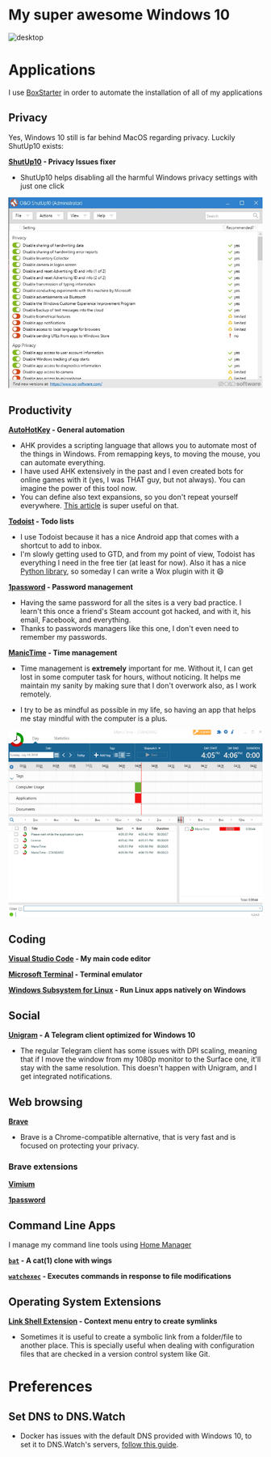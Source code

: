 # My super awesome Windows 10

![desktop](https://i.imgur.com/3Qf25H8.png)

# Applications

I use [BoxStarter](https://boxstarter.org/) in order to automate the installation of all of my applications

## Privacy

Yes, Windows 10 still is far behind MacOS regarding privacy. Luckily ShutUp10 exists:

**[ShutUp10](https://www.oo-software.com/en/shutup10) - Privacy Issues fixer**

* ShutUp10 helps disabling all the harmful Windows privacy settings with just one click

![shutup10 screenshot](screenshots/shutup10.jpg)

## Productivity

**[AutoHotKey](https://www.autohotkey.com/) - General automation**

* AHK provides a scripting language that allows you to automate most of the things in Windows. From remapping keys, to moving the mouse, you can automate everything.
* I have used AHK extensively in the past and I even created bots for online games with it (yes, I was THAT guy, but not always). You can imagine the power of this tool now.
* You can define also text expansions, so you don't repeat yourself everywhere. [This article](http://www.thenickmay.com/articles/how-to-expand-text-for-free-with-autohotkey/) is super useful on that.

**[Todoist](https://todoist.com/) - Todo lists**

* I use Todoist because it has a nice Android app that comes with a shortcut to add to inbox.
* I'm slowly getting used to GTD, and from my point of view, Todoist has everything I need in the free tier (at least for now). Also it has a nice [Python library](https://github.com/Doist/todoist-python), so someday I can write a Wox plugin with it 😄

**[1password](https://1password.com/) - Password management**

* Having the same password for all the sites is a very bad practice. I learn't this once a friend's Steam account got hacked, and with it, his email, Facebook, and everything.
* Thanks to passwords managers like this one, I don't even need to remember my passwords.

**[ManicTime](https://www.manictime.com/) - Time management**

* Time management is **extremely** important for me. Without it, I can get lost in some computer task for hours, without noticing. It helps me maintain my sanity by making sure that I don't overwork also, as I work remotely.

* I try to be as mindful as possible in my life, so having an app that helps me stay mindful with the computer is a plus.

![manictime screenshot](screenshots/manictime.png)


## Coding

**[Visual Studio Code](https://code.visualstudio.com/) - My main code editor**

**[Microsoft Terminal](https://www.microsoft.com/store/productId/9N0DX20HK701) - Terminal emulator**

**[Windows Subsystem for Linux](https://docs.microsoft.com/en-us/windows/wsl/install-win10) - Run Linux apps natively on Windows**

## Social

**[Unigram](https://github.com/UnigramDev/Unigram) - A Telegram client optimized for Windows 10**

* The regular Telegram client has some issues with DPI scaling, meaning that if I move the window from my 1080p monitor to the Surface one, it'll stay with the same resolution. This doesn't happen with Unigram, and I get integrated notifications.

## Web browsing

**[Brave](https://brave.com/)**

* Brave is a Chrome-compatible alternative, that is very fast and is focused on protecting your privacy.

### Brave extensions

**[Vimium](https://vimium.github.io/)**

**[1password](https://chrome.google.com/webstore/detail/1password-extension-deskt/aomjjhallfgjeglblehebfpbcfeobpgk)**

## Command Line Apps

I manage my command line tools using [Home Manager](https://github.com/rycee/home-manager)

**[`bat`](https://github.com/sharkdp/bat) - A cat(1) clone with wings**

**[`watchexec`](https://github.com/watchexec/watchexec) - Executes commands in response to file modifications**

## Operating System Extensions

**[Link Shell Extension](http://schinagl.priv.at/nt/hardlinkshellext/linkshellextension.html#contact) - Context menu entry to create symlinks**

* Sometimes it is useful to create a symbolic link from a folder/file to another place. This is specially useful when dealing with configuration files that are checked in a version control system like Git.

# Preferences

## Set DNS to DNS.Watch

* Docker has issues with the default DNS provided with Windows 10, to set it to DNS.Watch's servers, [follow this guide](https://dns.watch/how-to-windows-7).
